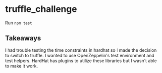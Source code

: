# truffle_challenge

Run `npm test`

## Takeaways
I had trouble testing the time constraints in hardhat so I made the decision to switch to truffle. 
I wanted to use OpenZeppelin's test environment and test helpers.
HardHat has plugins to utilize these libraries but I wasn't able to make it work.

